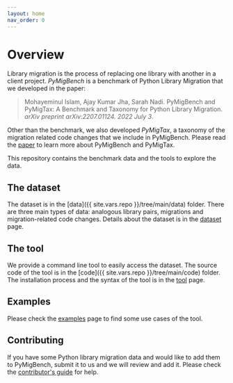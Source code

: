 ```yaml
---
layout: home
nav_order: 0
---
```

# Overview
Library migration is the process of replacing one library with another in a client project.
_PyMigBench_ is a benchmark of Python Library Migration that we developed in the paper:
> Mohayeminul Islam, Ajay Kumar Jha, Sarah Nadi.
> PyMigBench and PyMigTax: A Benchmark and Taxonomy for Python Library Migration.
> _arXiv preprint arXiv:2207.01124. 2022 July 3_.

Other than the benchmark, we also developed _PyMigTax_,
a taxonomy of the migration related code changes that we include in PyMigBench.
Please read the [paper](https://arxiv.org/abs/2207.01124) to learn more about PyMigBench and PyMigTax.

This repository contains the benchmark data and the tools to explore the data.

## The dataset
The dataset is in the [data]({{ site.vars.repo }}/tree/main/data) folder. There are three main types of data: 
analogous library pairs, migrations and migration-related code changes.
Details about the dataset is in the [dataset](dataset) page.

## The tool
We provide a command line tool to easily access the dataset.
The source code of the tool is in the [code]({{ site.vars.repo }}/tree/main/code) folder.
The installation process and the syntax of the tool is in the [tool](tool) page.

## Examples
Please check the [examples](examples) page to find some use cases of the tool.

## Contributing
If you have some Python library migration data and would like to add them to PyMigBench, submit it to us and we will review and add it.
Please check the [contributor's guide]({{site.vars.repo}}//blob/main/CONTRIBUTING.md) for help.
